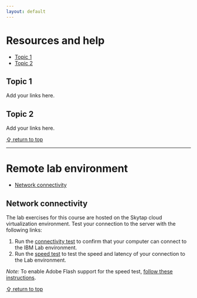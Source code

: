 ```yaml
---
layout: default
---
```

# Resources and help
* [Topic 1](#topic-1)
* [Topic 2](#topic-2)

## Topic 1
Add your links here.

## Topic 2
Add your links here.  

[&#x21ea; return to top](#page-head)

------

# Remote lab environment
* [Network connectivity](#network-connectivity)

## Network connectivity
The lab exercises for this course are hosted on the Skytap cloud virtualization environment. Test your connection to the server with the following links:

1. Run the [connectivity test](https://cloud.skytap.com/connectivity) to confirm that your computer can connect to the IBM Lab environment.
2. Run the [speed test](http://speedtest.skytap.com/) to test the speed and latency of your connection to the Lab environment.

*Note:* To enable Adobe Flash support for the speed test, [follow these instructions](https://help.skytap.com/Speedtest.html#no-flash).

[&#x21ea; return to top](#page-head)


